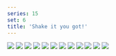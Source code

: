 ```yaml
---
series: 15
set: 6
title: 'Shake it you got!'
---
```


![](../../../../assets/ribald-youth/part-6/pg60.jpg)
![](../../../../assets/ribald-youth/part-6/pg61.jpg)
![](../../../../assets/ribald-youth/part-6/pg62.jpg)
![](../../../../assets/ribald-youth/part-6/pg63.jpg)
![](../../../../assets/ribald-youth/part-6/pg64.jpg)
![](../../../../assets/ribald-youth/part-6/pg65.jpg)
![](../../../../assets/ribald-youth/part-6/pg66.jpg)
![](../../../../assets/ribald-youth/part-6/pg67.jpg)
![](../../../../assets/ribald-youth/part-6/pg68.jpg)
![](../../../../assets/ribald-youth/part-6/pg69.jpg)
![](../../../../assets/ribald-youth/part-6/pg70.jpg)
![](../../../../assets/ribald-youth/part-6/pg71.jpg)